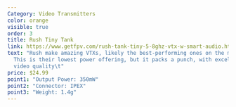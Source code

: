 ```yaml
---
Category: Video Transmitters
color: orange
visible: true
order: 3
title: Rush Tiny Tank
link: https://www.getfpv.com/rush-tank-tiny-5-8ghz-vtx-w-smart-audio.html
text: "Rush make amazing VTXs, likely the best-performing ones on the market.
  This is their lowest power offering, but it packs a punch, with excellent
  video quality\t"
price: $24.99
point1: "Output Power: 350mW"
point2: "Connector: IPEX"
point3: "Weight: 1.4g"
---
```

